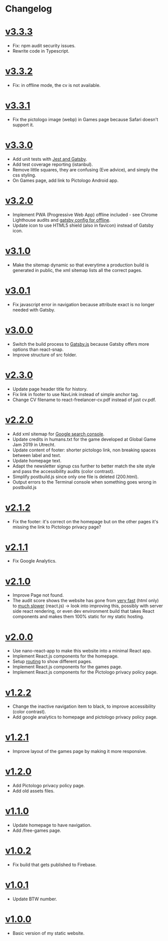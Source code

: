 # Changelog

# [v3.3.3](https://github.com/ebabel-games/ebabel-games/releases/tag/v3.3.3)
- Fix: npm audit security issues.
- Rewrite code in Typescript.

# [v3.3.2](https://github.com/ebabel-games/ebabel-games/releases/tag/v3.3.2)
- Fix: in offline mode, the cv is not available.

# [v3.3.1](https://github.com/ebabel-games/ebabel-games/releases/tag/v3.3.1)
- Fix the pictologo image (webp) in Games page because Safari doesn't support it.

# [v3.3.0](https://github.com/ebabel-games/ebabel-games/releases/tag/v3.3.0)
- Add unit tests with [Jest and Gatsby](https://www.gatsbyjs.org/docs/unit-testing/).
- Add test coverage reporting (istanbul).
- Remove little squares, they are confusing (Eve advice), and simply the css styling.
- On Games page, add link to Pictologo Android app.

# [v3.2.0](https://github.com/ebabel-games/ebabel-games/releases/tag/v3.2.0)
- Implement PWA (Progressive Web App) offline included - see Chrome Lighthouse audits and [gatsby config for offline](./gatsby-config.js).
- Update icon to use HTML5 shield (also in favicon) instead of Gatsby icon.

# [v3.1.0](https://github.com/ebabel-games/ebabel-games/releases/tag/v3.1.0)
- Make the sitemap dynamic so that everytime a production build is generated in public, the xml sitemap lists all the correct pages.

# [v3.0.1](https://github.com/ebabel-games/ebabel-games/releases/tag/v3.0.1)
- Fix javascript error in navigation because attribute exact is no longer needed with Gatsby.

# [v3.0.0](https://github.com/ebabel-games/ebabel-games/releases/tag/v3.0.0)
- Switch the build process to [Gatsby.js](https://www.gatsbyjs.org) because Gatsby offers more options than react-snap.
- Improve structure of src folder.

# [v2.3.0](https://github.com/ebabel-games/ebabel-games/releases/tag/v2.3.0)
- Update page header title for history.
- Fix link in footer to use NavLink instead of simple anchor tag.
- Change CV filename to react-freelancer-cv.pdf instead of just cv.pdf.

# [v2.2.0](https://github.com/ebabel-games/ebabel-games/releases/tag/v2.2.0)
- Add xml sitemap for [Google search console](https://search.google.com/search-console/).
- Update credits in humans.txt for the game developed at Global Game Jam 2019 in Utrecht.
- Update content of footer: shorter pictologo link, non breaking spaces between label and text.
- Update homepage text.
- Adapt the newsletter signup css further to better match the site style and pass the accessibility audits (color contrast).
- Simplify postbuild.js since only one file is deleted (200.html).
- Output errors to the Terminal console when something goes wrong in postbuild.js

# [v2.1.2](https://github.com/ebabel-games/ebabel-games/releases/tag/v2.1.2)
- Fix the footer: it's correct on the homepage but on the other pages it's missing the link to Pictologo privacy page?

# [v2.1.1](https://github.com/ebabel-games/ebabel-games/releases/tag/v2.1.1)
- Fix Google Analytics.

# [v2.1.0](https://github.com/ebabel-games/ebabel-games/releases/tag/v2.1.0)
- Improve Page not found.
- The audit score shows the website has gone from [very fast](assets/building/chrome-audit-score-2019-03-24.png)  (html only) to [much slower](assets/building/chrome-audit-score-2019-04-04.png) (react.js) -> look into improving this, possibly with server side react rendering, or even dev environment build that takes React components and makes them 100% static for my static hosting.

# [v2.0.0](https://github.com/ebabel-games/ebabel-games/releases/tag/v2.0.0)
- Use nano-react-app to make this website into a minimal React app.
- Implement React.js components for the homepage.
- Setup [routing](https://medium.com/the-andela-way/understanding-the-fundamentals-of-routing-in-react-b29f806b157e) to show different pages.
- Implement React.js components for the games page.
- Implement React.js components for the Pictologo privacy policy page.

# [v1.2.2](https://github.com/ebabel-games/ebabel-games/releases/tag/v1.2.2)
- Change the inactive navigation item to black, to improve accessibility (color contrast).
- Add google analytics to homepage and pictologo privacy policy page.

# [v1.2.1](https://github.com/ebabel-games/ebabel-games/releases/tag/v1.2.1)
- Improve layout of the games page by making it more responsive.

# [v1.2.0](https://github.com/ebabel-games/ebabel-games/releases/tag/v1.2.0)
- Add Pictologo privacy policy page.
- Add old assets files.

# [v1.1.0](https://github.com/ebabel-games/ebabel-games/releases/tag/v1.1.0)
- Update homepage to have navigation.
- Add /free-games page.

# [v1.0.2](https://github.com/ebabel-games/ebabel-games/releases/tag/v1.0.2)
- Fix build that gets published to Firebase.

# [v1.0.1](https://github.com/ebabel-games/ebabel-games/releases/tag/v1.0.1)
- Update BTW number.

# [v1.0.0](https://github.com/ebabel-games/ebabel-games/releases/tag/v1.0.0)
- Basic version of my static website.
